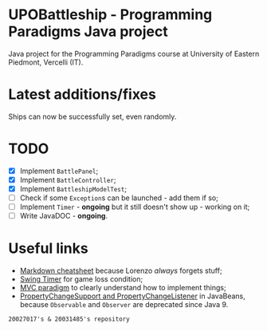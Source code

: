 # UPOBattleship - Programming Paradigms Java project
Java project for the Programming Paradigms course at University of Eastern Piedmont, Vercelli (IT).

# Latest additions/fixes
Ships can now be successfully set, even randomly.

# TODO
 - [x] Implement `BattlePanel`;
 - [x] Implement `BattleController`;
 - [x] Implement `BattleshipModelTest`;
 - [ ] Check if some `Exception`s can be launched - add them if so;
 - [ ] Implement `Timer` - **ongoing** but it still doesn't show up - working on it;
 - [ ] Write JavaDOC - **ongoing**.

# Useful links
 - [Markdown cheatsheet](https://www.markdownguide.org/cheat-sheet/) because Lorenzo  _always_  forgets stuff;
 - [Swing Timer](https://docs.oracle.com/javase/tutorial/uiswing/misc/timer.html) for game loss condition;
 - [MVC paradigm](https://www.oracle.com/technical-resources/articles/javase/application-design-with-mvc.html) to clearly understand how to implement things;
 - [PropertyChangeSupport and PropertyChangeListener](https://docs.oracle.com/javase/tutorial/javabeans/writing/properties.html#bound) in JavaBeans, because `Observable` and `Observer` are deprecated since Java 9.
 
`20027017's & 20031485's repository`